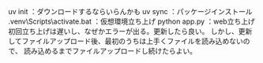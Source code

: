 uv init ：ダウンロードするならいらんかも
uv sync ：パッケージインストール
.venv\\Scripts\\activate.bat ：仮想環境立ち上げ
python app.py ：web立ち上げ
初回立ち上げは遅いし、なぜかエラーが出る。更新したら良い。
しかし、更新してファイルアップロード後、最初のうちは上手くファイルを読み込めないので、
読み込めるまでファイルアップロードし続けたらよい。